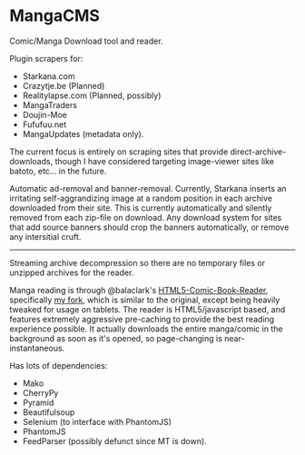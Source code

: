 MangaCMS
========

Comic/Manga Download tool and reader.

Plugin scrapers for:


 - Starkana.com
 - Crazytje.be (Planned)
 - Realitylapse.com (Planned, possibly)
 - MangaTraders
 - Doujin-Moe
 - Fufufuu.net
 - MangaUpdates (metadata only).

The current focus is entirely on scraping sites that provide direct-archive-downloads, though I have considered targeting image-viewer sites like batoto, etc... in the future.

Automatic ad-removal and banner-removal. Currently, Starkana inserts an irritating self-aggrandizing image at a random position in each archive downloaded from their site. This is currently automatically and silently removed from each zip-file on download.
Any download system for sites that add source banners should crop the banners automatically, or remove any intersitial cruft.

---

Streaming archive decompression so there are no temporary files or unzipped archives for the reader.

Manga reading is through @balaclark's [HTML5-Comic-Book-Reader](https://github.com/balaclark/HTML5-Comic-Book-Reader), specifically [my fork](https://github.com/fake-name/HTML5-Comic-Book-Reader), which is similar to the original, except being heavily tweaked for usage on tablets.
The reader is HTML5/javascript based, and features extremely aggressive pre-caching to provide the best reading experience possible. It actually downloads the entire manga/comic in the background as soon as it's opened, so page-changing is near-instantaneous.

Has lots of dependencies:

 - Mako
 - CherryPy
 - Pyramid
 - Beautifulsoup
 - Selenium (to interface with PhantomJS)
 - PhantomJS
 - FeedParser (possibly defunct since MT is down).
